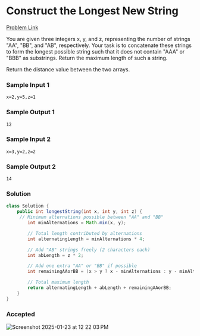 # Construct the Longest New String

[Problem Link](https://leetcode.com/problems/construct-the-longest-new-string/description/) 

You are given three integers x, y, and z, representing the number of strings "AA", "BB", and "AB", respectively. Your task is to concatenate these 
strings to form the longest  possible string such that it does not contain "AAA" or "BBB" as substrings. Return the maximum length of such a string.

Return the distance value between the two arrays.

### Sample Input 1
```
x=2,y=5,z=1
```
### Sample Output 1
```
12
```

### Sample Input 2
```
x=3,y=2,z=2
```
### Sample Output 2
```
14
```

### Solution
```java
class Solution {
    public int longestString(int x, int y, int z) {
     // Minimum alternations possible between "AA" and "BB"
        int minAlternations = Math.min(x, y);

        // Total length contributed by alternations
        int alternatingLength = minAlternations * 4;

        // Add "AB" strings freely (2 characters each)
        int abLength = z * 2;

        // Add one extra "AA" or "BB" if possible
        int remainingAAorBB = (x > y ? x - minAlternations : y - minAlternations) > 0 ? 2 : 0;

        // Total maximum length
        return alternatingLength + abLength + remainingAAorBB;
    }
}
```

### Accepted
![Screenshot 2025-01-23 at 12 22 03 PM](https://github.com/user-attachments/assets/888d7151-89c4-402f-8c58-436bd7b1993e)

